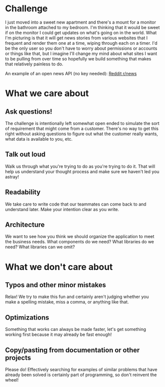# Challenge

I just moved into a sweet new apartment and there's a mount for a monitor in the bathroom attached to my bedroom. I'm thinking that it would be sweet if on the monitor I could get updates on what's going on in the world. What I'm picturing is that it will get news stories from various websites that I frequent and render them one at a time, wiping through each on a timer. I'd be the only user so you don't have to worry about permissions or accounts or things like that, but I imagine I'll change my mind about what sites I want to be pulling from over time so hopefully we build something that makes that relatively painless to do.

An example of an open news API (no key needed): [Reddit r/news](https://api.reddit.com/r/news/top)

# What we care about

## Ask questions!

The challenge is intentionally left somewhat open ended to simulate the sort of requirement that might come from a customer. There's no way to get this right without asking questions to figure out what the customer really wants, what data is available to you, etc.

## Talk out loud

Walk us through what you're trying to do as you're trying to do it. That will help us understand your thought process and make sure we haven't led you astray!

## Readability

We take care to write code that our teammates can come back to and understand later. Make your intention clear as you write.

## Architecture

We want to see how you think we should organize the application to meet the business needs. What components do we need? What libraries do we need? What libraries can we omit?

# What we don't care about

## Typos and other minor mistakes

Relax! We try to make this fun and certainly aren't judging whether you make a spelling mistake, miss a comma, or anything like that.

## Optimizations

Something that works can always be made faster, let's get something working first because it may already be fast enough!

## Copy/pasting from documentation or other projects

Please do! Effectively searching for examples of similar problems that have already been solved is certainly part of programming, so don't reinvent the wheel!

